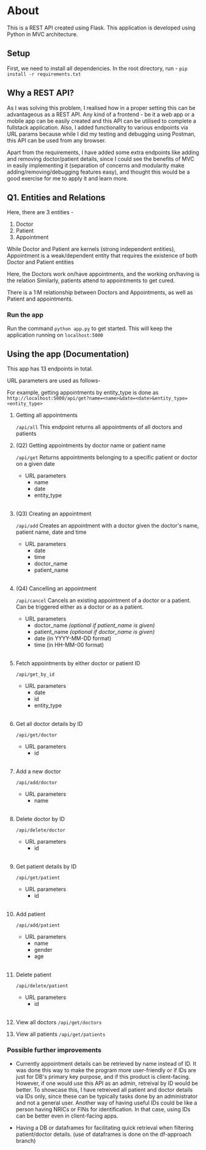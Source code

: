# About

This is a REST API created using Flask. This application is developed using Python in MVC architecture.

## Setup

First, we need to install all dependencies.
In the root directory, run -
`pip install -r requirements.txt`

## Why a REST API?

As I was solving this problem, I realised how in a proper setting this can be advantageous as a REST API. Any kind of a frontend - be it a web app or a mobile app can be easily created and this API can be utilised to complete a fullstack application. Also, I added functionality to various endpoints via URL params because while I did my testing and debugging using Postman, this API can be used from any browser.

Apart from the requirements, I have added some extra endpoints like adding and removing doctor/patient details, since I could see the benefits of MVC in easily implementing it (separation of concerns and modularity make adding/removing/debugging features easy), and thought this would be a good exercise for me to apply it and learn more.

## Q1. Entities and Relations

Here, there are 3 entities -

1. Doctor
2. Patient
3. Appointment

While Doctor and Patient are kernels (strong independent entities), Appointment is a weak/dependent entity that requires the existence of both Doctor and Patient entities

Here, the Doctors work on/have appointments, and the working on/having is the relation
Similarly, patients attend to appointments to get cured.

There is a 1:M relationship between Doctors and Appointments, as well as Patient and appointments.

### Run the app

Run the command `python app.py` to get started. This will keep the application running on `localhost:5000`

## Using the app (Documentation)

This app has 13 endpoints in total.

URL parameters are used as follows-  

For example, getting appointments by entity_type is done as `http://localhost:5000/api/get?name=<name>&date=<date>&entity_type=<entity_type>`

1. Getting all appointments

    `/api/all`
    This endpoint returns all appointments of all doctors and patients
    <br>

2. (Q2) Getting appointments by doctor name or patient name

    `/api/get`
    Returns appointments belonging to a specific patient or doctor on a given date

    - URL parameters
        - name
        - date
        - entity_type
    <br>

3. (Q3) Creating an appointment

    `/api/add`
    Creates an appointment with a doctor given the doctor's name, patient name, date and time

    - URL parameters
        - date
        - time
        - doctor_name
        - patient_name
    <br>

4. (Q4) Cancelling an appointment

    `/api/cancel`
    Cancels an existing appointment of a doctor or a patient. Can be triggered either as a doctor or as a patient. 
    - URL parameters
        - doctor_name _(optional if patient_name is given)_
        - patient_name _(optional if doctor_name is given)_
        - date (in YYYY-MM-DD format)
        - time (in HH-MM-00 format)
    <br>
5. Fetch appointments by either doctor or patient ID

    `/api/get_by_id`
    - URL parameters
        - date
        - id
        - entity_type
    <br>
6. Get all doctor details by ID

    `/api/get/doctor`
    - URL parameters
        - id
    <br>
7. Add a new doctor 

    `/api/add/doctor`
    - URL parameters
        - name
    <br>
8. Delete doctor by ID

    `/api/delete/doctor`
    - URL parameters
        - id
    <br>
9. Get patient details by ID

    `/api/get/patient`
    - URL parameters
        - id
    <br>
10. Add patient

    `/api/add/patient`
    - URL parameters
        - name
        - gender
        - age
    <br>
11. Delete patient

    `/api/delete/patient`
    - URL parameters
        - id
    <br>
12. View all doctors
    `/api/get/doctors`
    <br>
13. View all patients
    `/api/get/patients`


### Possible further improvements

- Currently appointment details can be retrieved by name instead of ID. It was done this way to make the program more user-friendly or if IDs are just for DB's primary key purpose, and if this product is client-facing. However, if one would use this API as an admin, retreival by ID would be better. To showcase this, I have retreived all patient and doctor details via IDs only, since these can be typically tasks done by an administrator and not a general user.
Another way of having useful IDs could be like a person having NRICs or FINs for identification. In that case, using IDs can be better even in client-facing apps.

- Having a DB or dataframes for facilitating quick retrieval when filtering patient/doctor details. (use of dataframes is done on the df-approach branch)
